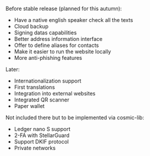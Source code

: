 Before stable release (planned for this autumn):
* Have a native english speaker check all the texts
* Cloud backup
* Signing datas capabilities
* Better address information interface
* Offer to define aliases for contacts
* Make it easier to run the website locally
* More anti-phishing features

Later:
* Internationalization support
* First translations
* Integration into external websites
* Integrated QR scanner
* Paper wallet


Not included there but to be implemented via cosmic-lib:
* Ledger nano S support
* 2-FA with StellarGuard
* Support DKIF protocol
* Private networks
